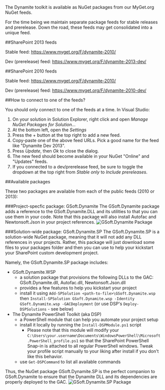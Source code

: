 The Dynamite toolkit is available as NuGet packages from our MyGet.org NuGet feeds. 

For the time being we maintain separate package feeds for stable releases and prerelease. Down the road, these feeds may get consolidated into a unique feed.

##SharePoint 2013 feeds

Stable feed: https://www.myget.org/F/dynamite-2010/

Dev (prerelease) feed: https://www.myget.org/F/dynamite-2013-dev/

##SharePoint 2010 feeds

Stable feed: https://www.myget.org/F/dynamite-2010/

Dev (prerelease) feed: https://www.myget.org/F/dynamite-2010-dev/

##How to connect to one of the feeds?

You should only connect to one of the feeds at a time. In Visual Studio:

1. On your solution in Solution Explorer, right click and open *Manage NuGet Packages for Solution...*
2. At the bottom left, open the *Settings*
3. Press the + button at the top right to add a new feed.
4. Copy-paste one of the above feed URLs. Pick a good name for the feed like "Dynamite Dev 2013".
5. Press *Update*, then *Ok* to close the dialog.
6. The new feed should become available in your NuGet "Online" and "Updates" feeds.
7. If you connected to a dev/prerelease feed, be sure to toggle the dropdown at the top right from *Stable only* to *Include prereleases*.

##Available packages

These two packages are available from each of the public feeds (2010 or 2013):

###Project-specfic package: GSoft.Dynamite
The GSoft.Dynamite package adds a reference to the GSoft.Dynamite.DLL and its utilities to that you can use them in your code. Note that this package will also install Autofac and Newtonsoft.Json in your project references.
![GSoft.Dynamite Package](http://i.imgur.com/5qcWXpl.png)

###Solution-wide package: GSoft.Dynamite.SP
The GSoft.Dynamite.SP is a solution-wide NuGet package, meaning that it will not add any DLL references in your projects. Rather, this package will just download some files to your packages folder and then you can use to help your kickstart your SharePoint custom development project.

Namely, the GSoft.Dynamite.SP package includes:
* GSoft.Dynamite.WSP
    * a solution package that provisions the following DLLs to the GAC: GSoft.Dynamite.dll, Autofac.dll, Newtonsoft.Json.dll
    * provides a few features to help you kickstart your project
    * install it using ```Add-SPSolution <path-to-file>\GSoft.Dynamite.wsp``` then ```Install-SPSolution GSoft.Dynamite.wsp -Identity GSoft.Dynamite.wsp -GACDeployment``` (or use DSP's ```Deploy-DSPSolutions``` - see below)
* The Dynamite PowerShell Toolkit (aka DSP)
    * a PowerShell module that can help you automate your project setup
    * install it locally by running the ```Install-DSPModule.ps1``` script
        * Please note that this module will modify your ```C:\Users\your.username\Documents\WindowsPowerShell\Microsoft.PowerShell_profile.ps1``` so that the SharePoint PowerShell Snap-in is attached to all regular PowerShell windows. Tweak your profile script manually to your liking after install if you don't like this behavior.
    * use ```Get-DSPCommand``` to list all available commands

Thus, the NuGet package GSoft.Dynamite.SP is the perfect companion to GSoft.Dynamite to ensure that the Dynamite DLL and its dependencies are properly deployed to the GAC.
![GSoft.Dynamite.SP Package](http://i.imgur.com/dxcbsXW.png)

